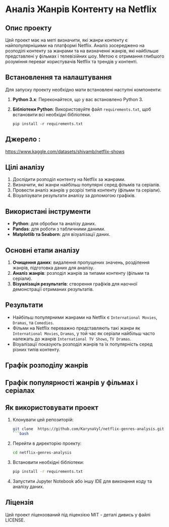 # Аналіз Жанрів Контенту на Netflix

## Опис проекту

Цей проект має на меті визначити, які жанри контенту є найпопулярнішими на платформі Netflix. Аналіз зосереджено на розподілі контенту за жанрами та на визначенні жанрів, які найбільше представлені у фільмах і телевізійних шоу. Метою є отримання глибшого розуміння переваг користувачів Netflix та трендів у контенті.

## Встановлення та налаштування

Для запуску проекту необхідно мати встановлені наступні компоненти:
1. **Python 3.x**: Переконайтеся, що у вас встановлено Python 3.
2. **Бібліотеки Python**: Використовуйте файл `requirements.txt`, щоб встановити всі необхідні бібліотеки.

   ```
   pip install -r requirements.txt
   ```

## Джерело :

https://www.kaggle.com/datasets/shivamb/netflix-shows

## Цілі аналізу
1. Дослідити розподіл контенту на Netflix за жанрами.
2. Визначити, які жанри найбільш популярні серед фільмів та серіалів.
3. Провести аналіз жанрів у розрізі типів контенту (фільми та серіали).
4. Візуалізувати результати аналізу за допомогою графіків.

## Використані інструменти
- **Python**: для обробки та аналізу даних.
- **Pandas**: для роботи з табличними даними.
- **Matplotlib та Seaborn**: для візуалізації даних.

## Основні етапи аналізу
1. **Очищення даних**: видалення пропущених значень, розділення жанрів, підготовка даних для аналізу.
2. **Аналіз жанрів**: розподіл жанрів за типами контенту (фільми та серіали).
3. **Візуалізація результатів**: створення графіків для наочної демонстрації отриманих результатів.

## Результати
- Найбільш популярними жанрами на Netflix є `International Movies`, `Dramas`, та `Comedies`.
- Фільми на Netflix переважно представляють такі жанри як `International Movies`, `Dramas`, у той час як серіали найбільш часто належать до жанрів `International TV Shows`, `TV Dramas`.
- Візуалізації показують розподіл жанрів та їх популярність серед різних типів контенту.

## Графік розподілу жанрів



## Графік популярності жанрів у фільмах і серіалах




## Як використовувати проект
1. Клонувати цей репозиторій:
   ```bash
   git clone  https://github.com/KarynaVyl/netflix-genres-analysis.git
   ```bash
2. Перейти в директорію проекту:
   ```bash
   cd netflix-genres-analysis
3. Встановити необхідні бібліотеки:
   ```bash
   pip install -r requirements.txt
4. Запустити Jupyter Notebook або іншу IDE для виконання коду та аналізу даних.

## Ліцензія
Цей проект ліцензований під ліцензією MIT - деталі дивись у файлі LICENSE.


